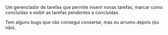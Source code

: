 Um gerenciador de tarefas que permite inserir novas tarefas, marcar como concluídas e exibir as tarefas pendentes e concluídas.

Tem alguns bugs que não consegui consertar, mas eu arrumo depois (ou não).
